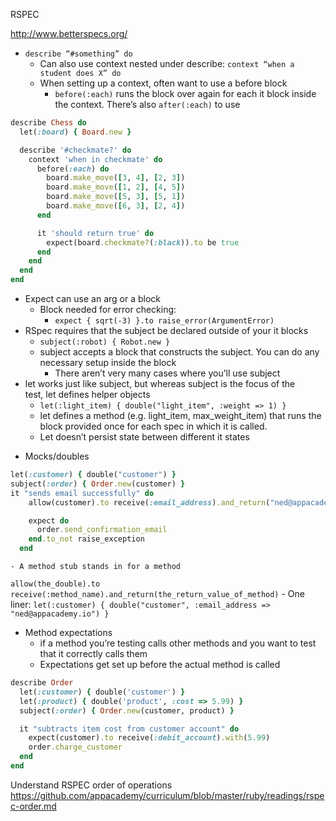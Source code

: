 RSPEC

http://www.betterspecs.org/
- `describe “#something” do`
    - Can also use context nested under describe:
    `context “when a student does X” do`
    - When setting up a context, often want to use a before block
        - `before(:each)` runs the block over again for each it block inside the context. There’s also `after(:each)` to use

```ruby
describe Chess do
  let(:board) { Board.new }

  describe '#checkmate?' do
    context 'when in checkmate' do
      before(:each) do
        board.make_move([3, 4], [2, 3])
        board.make_move([1, 2], [4, 5])
        board.make_move([5, 3], [5, 1])
        board.make_move([6, 3], [2, 4])
      end

      it 'should return true' do
        expect(board.checkmate?(:black)).to be true
      end
    end
  end
end
```

- Expect can use an arg or a block
    - Block needed for error checking:
        - `expect { sqrt(-3) }.to raise_error(ArgumentError)`
- RSpec requires that the subject be declared outside of your it blocks
    - `subject(:robot) { Robot.new }`
    - subject accepts a block that constructs the subject. You can do any necessary setup inside the block
        - There aren’t very many cases where you’ll use subject
- let works just like subject, but whereas subject is the focus of the test, let defines helper objects
    - `let(:light_item) { double("light_item", :weight => 1) }`
    - let defines a method (e.g. light_item, max_weight_item) that runs the block provided once for each spec in which it is called.
    - Let doesn’t persist state between different it states

* Mocks/doubles
```ruby
let(:customer) { double("customer") }
subject(:order) { Order.new(customer) }
it "sends email successfully" do
    allow(customer).to receive(:email_address).and_return("ned@appacademy.io")

    expect do
      order.send_confirmation_email
    end.to_not raise_exception
  end
```
    - A method stub stands in for a method
`allow(the_double).to receive(:method_name).and_return(the_return_value_of_method)`
    - One liner: `let(:customer) { double("customer", :email_address => "ned@appacademy.io") }`
- Method expectations
    - if a method you’re testing calls other methods and you want to test that it correctly calls them
    - Expectations get set up before the actual method is called

```ruby
describe Order
  let(:customer) { double('customer') }
  let(:product) { double('product', :cost => 5.99) }
  subject(:order) { Order.new(customer, product) }

  it "subtracts item cost from customer account" do
    expect(customer).to receive(:debit_account).with(5.99)
    order.charge_customer
  end
end
```
Understand RSPEC order of operations https://github.com/appacademy/curriculum/blob/master/ruby/readings/rspec-order.md
